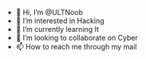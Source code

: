 - 👋 Hi, I’m @ULTNoob
- 👀 I’m interested in Hacking
- 🌱 I’m currently learning It
- 💞️ I’m looking to collaborate on Cyber
- 📫 How to reach me through my mail

<!---
ULTNoob/ULTNoob is a ✨ special ✨ repository because its `README.md` (this file) appears on your GitHub profile.
You can click the Preview link to take a look at your changes.
--->
